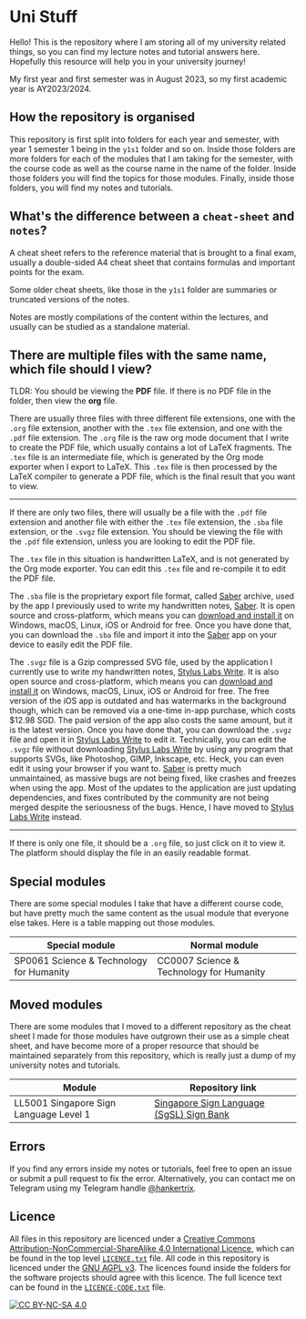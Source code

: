 # Uni Stuff

Hello! This is the repository where I am storing all of my
university related things, so you can find my lecture notes
and tutorial answers here.
Hopefully this resource will help you in your university journey!

My first year and first semester was in August 2023,
so my first academic year is AY2023/2024.

## How the repository is organised

This repository is first split into folders for each year and semester,
with year 1 semester 1 being in the `y1s1` folder and so on.
Inside those folders are more folders for each of the modules that
I am taking for the semester, with the course code as well as
the course name in the name of the folder.
Inside those folders you will find the topics for those modules.
Finally, inside those folders, you will find my notes and tutorials.

## What's the difference between a `cheat-sheet` and `notes`?

A cheat sheet refers to the reference material that is brought to
a final exam, usually a double-sided A4 cheat sheet that contains
formulas and important points for the exam.

Some older cheat sheets, like those in the `y1s1` folder
are summaries or truncated versions of the notes.

Notes are mostly compilations of the content within the lectures,
and usually can be studied as a standalone material.

## There are multiple files with the same name, which file should I view?

TLDR: You should be viewing the **PDF** file.
If there is no PDF file in the folder, then view the **org** file.

There are usually three files with three different file extensions,
one with the `.org` file extension, another with the `.tex` file extension,
and one with the `.pdf` file extension.
The `.org` file is the raw org mode document that I write to create the
PDF file, which usually contains a lot of LaTeX fragments.
The `.tex` file is an intermediate file,
which is generated by the Org mode exporter when I export to LaTeX.
This `.tex` file is then processed by the LaTeX compiler
to generate a PDF file, which is the final result that you want to view.

---

If there are only two files, there will usually be a file with the `.pdf`
file extension and another file with either the `.tex` file extension,
the `.sba` file extension, or the `.svgz` file extension.
You should be viewing the file with the `.pdf`
file extension, unless you are looking to edit the PDF file.

The `.tex` file in this situation is handwritten LaTeX,
and is not generated by the Org mode exporter.
You can edit this `.tex` file and re-compile it to edit the PDF file.

The `.sba` file is the proprietary export file format,
called [Saber] archive, used by the app I previously used to
write my handwritten notes, [Saber].
It is open source and cross-platform, which means you can
[download and install it][Saber] on
Windows, macOS, Linux, iOS or Android for free.
Once you have done that, you can download the `.sba` file and import it
into the [Saber] app on your device to
easily edit the PDF file.

The `.svgz` file is a Gzip compressed SVG file,
used by the application I currently use to write my handwritten notes,
[Stylus Labs Write].
It is also open source and cross-platform,
which means you can
[download and install it](https://www.styluslabs.com/download/) on
Windows, macOS, Linux, iOS or Android for free.
The free version of the iOS app is outdated and has watermarks
in the background though, which can be removed
via a one-time in-app purchase, which costs $12.98 SGD.
The paid version of the app also costs the same amount,
but it is the latest version.
Once you have done that, you can download the `.svgz` file
and open it in [Stylus Labs Write] to edit it.
Technically, you can edit the `.svgz` file without downloading
[Stylus Labs Write] by using any program that supports SVGs,
like Photoshop, GIMP, Inkscape, etc.
Heck, you can even edit it using your browser if you want to.
[Saber] is pretty much unmaintained, as massive bugs are not being fixed,
like crashes and freezes when using the app.
Most of the updates to the application are just updating dependencies,
and fixes contributed by the community are not being merged
despite the seriousness of the bugs.
Hence, I have moved to [Stylus Labs Write] instead.

---

If there is only one file, it should be a `.org` file,
so just click on it to view it.
The platform should display the file in an easily readable format.

## Special modules

There are some special modules I take that have a different
course code, but have pretty much the same content as the
usual module that everyone else takes. Here is a table
mapping out those modules.

| Special module                           | Normal module                            |
| ---------------------------------------- | ---------------------------------------- |
| SP0061 Science & Technology for Humanity | CC0007 Science & Technology for Humanity |

## Moved modules

There are some modules that I moved to a different repository
as the cheat sheet I made for those modules have outgrown their
use as a simple cheat sheet, and have become more of a proper resource
that should be maintained separately from this repository, which is
really just a dump of my university notes and tutorials.

| Module                                 | Repository link                                                                          |
| -------------------------------------- | ---------------------------------------------------------------------------------------- |
| LL5001 Singapore Sign Language Level 1 | [Singapore Sign Language (SgSL) Sign Bank](https://github.com/hankertrix/SgSL-Sign-Bank) |

## Errors

If you find any errors inside my notes or tutorials,
feel free to open an issue or submit a pull request to fix the error.
Alternatively, you can contact me on Telegram using my Telegram handle
[@hankertrix](https://t.me/hankertrix).

## Licence

All files in this repository are licenced under a
[Creative Commons Attribution-NonCommercial-ShareAlike 4.0 International Licence][cc-by-nc-sa],
which can be found in the top level [`LICENCE.txt`](LICENCE.txt) file.
All code in this repository is licenced under the
[GNU AGPL v3](https://www.gnu.org/licenses/agpl-3.0.en.html).
The licences found inside the folders for the
software projects should agree with this licence.
The full licence text can be found in the
[`LICENCE-CODE.txt`](LICENCE-CODE.txt) file.

[![CC BY-NC-SA 4.0][cc-by-nc-sa-image]][cc-by-nc-sa]

[Saber]: https://saber.adil.hanney.org/
[Stylus Labs Write]: https://www.styluslabs.com/
[cc-by-nc-sa]: https://creativecommons.org/licenses/by-nc-sa/4.0/
[cc-by-nc-sa-image]: https://mirrors.creativecommons.org/presskit/buttons/88x31/svg/by-nc-sa.svg
